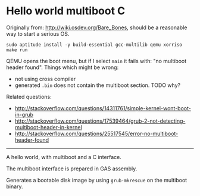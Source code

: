 # Hello world multiboot C

Originally from: <http://wiki.osdev.org/Bare_Bones>, should be a reasonable way to start a serious OS.

    sudo aptitude install -y build-essential gcc-multilib qemu xorriso
    make run

QEMU opens the boot menu, but if I select `main` it fails with: "no multiboot header found". Things which might be wrong:

- not using cross compiler
- generated `.bin` does not contain the multiboot section. TODO why?

Related questions:

- <http://stackoverflow.com/questions/14311761/simple-kernel-wont-boot-in-grub>
- <http://stackoverflow.com/questions/17539464/grub-2-not-detecting-multiboot-header-in-kernel>
- <http://stackoverflow.com/questions/25517545/error-no-multiboot-header-found>

---

A hello world, with multiboot and a C interface.

The multiboot interface is prepared in GAS assembly.

Generates a bootable disk image by using `grub-mkrescue` on the multiboot binary.
